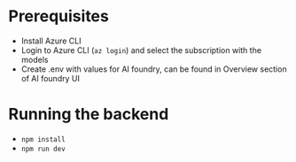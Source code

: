 # Prerequisites

- Install Azure CLI
- Login to Azure CLI (`az login`) and select the subscription with the models
- Create .env with values for AI foundry, can be found in Overview section of AI foundry UI

# Running the backend

- `npm install`
- `npm run dev`